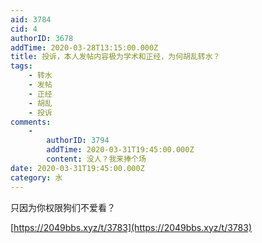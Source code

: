 ```yaml
---
aid: 3784
cid: 4
authorID: 3678
addTime: 2020-03-28T13:15:00.000Z
title: 投诉，本人发帖内容极为学术和正经，为何胡乱转水？
tags:
    - 转水
    - 发帖
    - 正经
    - 胡乱
    - 投诉
comments:
    -
        authorID: 3794
        addTime: 2020-03-31T19:45:00.000Z
        content: 没人？我来捧个场
date: 2020-03-31T19:45:00.000Z
category: 水
---
```


只因为你权限狗们不爱看？

[https://2049bbs.xyz/t/3783](https://2049bbs.xyz/t/3783)
